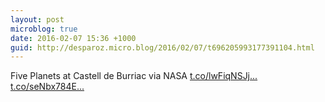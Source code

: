 ```yaml
---
layout: post
microblog: true
date: 2016-02-07 15:36 +1000
guid: http://desparoz.micro.blog/2016/02/07/t696205993177391104.html
---
```

Five Planets at Castell de Burriac via NASA [t.co/lwFiqNSJj...](https://t.co/lwFiqNSJjJ) [t.co/seNbx784E...](https://t.co/seNbx784E4)
